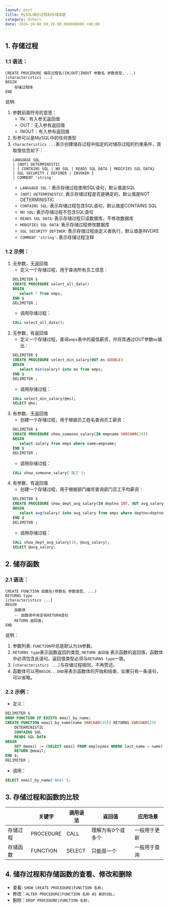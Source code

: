 ```yaml
---
layout: post
title: MySQL储存过程和存储函数
category: Others
date: 2024-10-08 09.19.00.000000000 +08:00
---
```


## 1. 存储过程

### 1.1 语法：

```
CREATE PROCEDURE 储存过程名(IN|OUT|INOUT 参数名 参数类型, ...)
[characteristics ...]
BEGIN 
    存储过程体
END
```

说明:

1. 参数前面符号的意思：
    * IN：有入参无返回值
    * OUT：无入参有返回值
    * INOUT：有入参有返回值
2. 形参可以是MySQL中的任何类型
3. `characteristics ...`表示创建储存过程中指定的对储存过程的约束条件，其取值信息如下：
    ```
    LANGUAGE SQL
    | [NOT] DETERMINISTIC
    | { CONTAINS SQL | NO SQL | READS SQL DATA | MODIFIES SQL DATA}
    | SQL SECURITY { DEFINER | INVOKER }
    | COMMENT 'string' 
    ```
    * `LANGUAGE SQL`：表示存储过程使用SQL语句，默认值是SQL
    * `[NOT] DETERMINISTIC`: 表示存储过程是否是确定的，默认值是NOT DETERMINISTIC
    * `CONTAINS SQL`: 表示存储过程包含SQL语句，默认值是CONTAINS SQL
    * `NO SQL`: 表示存储过程不包含SQL语句
    * `READS SQL DATA`: 表示存储过程只读数据库，不修改数据库
    * `MODIFIES SQL DATA`: 表示存储过程修改数据库
    * `SQL SECURITY DEFINER`: 表示存储过程由定义者执行，默认值是INVOKE
    * `COMMENT 'string'`: 表示存储过程注释

### 1.2 示例：

1. 无参数，无返回值
    * 定义一个存储过程，用于查询所有员工信息：
   ```sql
   DELIMITER $
   CREATE PROCEDURE select_all_data()
   BEGIN
      select * from emps;
   END $
   DELIMITER ;
   ```
    * 调用存储过程：
   ```sql
   CALL select_all_data();
   ```
2. 无参数，有返回值
    * 定义一个存储过程，查询`emps`表中的最低薪资，并将其通过OUT参数`ms`输出：
   ```sql
   DELIMITER $
   CREATE PROCEDURE select_min_salary(OUT ms DOUBLE)
   BEGIN
      select min(salary) into ms from emps;
   END $
   DELIMITER ;
   ```
    * 调用存储过程：
   ```sql
   CALL select_min_salary(@ms);
   SELECT @ms;
   ```
3. 有参数，无返回值
    * 创建一个存储过程，用于根据员工姓名查询员工薪资：
   ```sql
   DELIMITER $
   CREATE PROCEDURE show_someone_salary(IN empname VARCHAR(20))
   BEGIN
      select salary from emps where name=empname;
   END $
   DELIMITER ;
   ```
    * 调用存储过程：
   ```sql
   CALL show_someone_salary('张三');
   ```
4. 有参数，有返回值
    * 创建一个存储过程，用于根据部门编号查询部门员工平均薪资：
   ```sql
   DELIMITER $
   CREATE PROCEDURE show_dept_avg_salary(IN deptno INT, OUT avg_salary DOUBLE)
   BEGIN
      select avg(salary) into avg_salary from emps where deptno=deptno;
   END $
   DELIMITER ;
   ```
    * 调用存储过程：
   ```sql
   CALL show_dept_avg_salary(10, @avg_salary);
   SELECT @avg_salary;
   ```

## 2. 储存函数

### 2.1 语法：

```
CREATE FUNCTION 函数名(参数名 参数类型, ...)
RETURNS type
[characteristics ...]
BEGIN
    函数体
    -- 函数体中肯定有RETURN语句
    RETURN 返回值; 
END
```

说明：

1. 参数列表: `FUNCTION`中总是默认为`IN`参数。
2. `RETURNS type`表示函数返回的类型, `RETURN 返回值`
   表示函数的返回值，函数体中必须包含此语句，返回值类型必须与`RETURNS type`一致。
3. `[characteristics ...]`与存储过程相同，不再赘述。
4. 函数体可以用`BEGIN...END`来表示函数体的开始和结束，如果只有一条语句，可以省略。

### 2.2 示例：

* 定义：

```sql
DELIMITER $
DROP FUNCTION IF EXISTS email_by_name;
CREATE FUNCTION email_by_name(name VARCHAR(25)) RETURNS VARCHAR(25)
    DETERMINISTIC
    CONTAINS SQL
    READS SQL DATA
BEGIN
    SET @email := (SELECT email FROM employees WHERE last_name = name);
    RETURN @email;
END $;
DELIMITER ;
```

* 调用：

```sql
SELECT email_by_name('Abel');
```

## 3. 存储过程和函数的比较

|      | 关键字       | 调用语法   | 返回值       | 应用场景   |
|------|-----------|--------|-----------|--------|
| 存储过程 | PROCEDURE | CALL   | 理解为有0个或多个 | 一般用于更新 |
| 存储函数 | FUNCTION  | SELECT | 只能是一个     | 一般用于查询 |

## 4. 储存过程和存储函数的查看、修改和删除

* 查看: `SHOW CREATE PROCEDURE|FUNCTION 名称;`
* 修改：`ALTER PROCEDURE|FUNCTION 名称 AS 新的SQL;`
* 删除：`DROP PROCEDURE|FUNCTION 名称;`